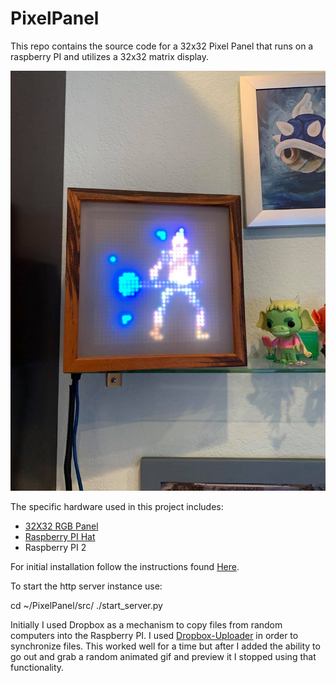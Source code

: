 # PixelPanel
This repo contains the source code for a 32x32 Pixel Panel that runs on a raspberry PI and utilizes a 32x32 matrix display.  

![PixelPanel In Action](/documentation/PixelPanel1.jpg)

The specific hardware used in this project includes:
 * [32X32 RGB Panel](https://www.adafruit.com/product/1484)
 * [Raspberry PI Hat](https://www.adafruit.com/product/2345)
 * Raspberry PI 2
 
For initial installation follow the instructions found [Here](https://learn.adafruit.com/raspberry-pi-rgb-led-matrix-webapp?view=all).

To start the http server instance use:

cd ~/PixelPanel/src/
./start_server.py


Initially I used Dropbox as a mechanism to copy files from random computers into the Raspberry PI.  I used
[Dropbox-Uploader](https://github.com/andreafabrizi/Dropbox-Uploader) in order to synchronize files.  This 
worked well for a time but after I added the ability to go out and grab a random animated gif and preview 
it I stopped using that functionality.
